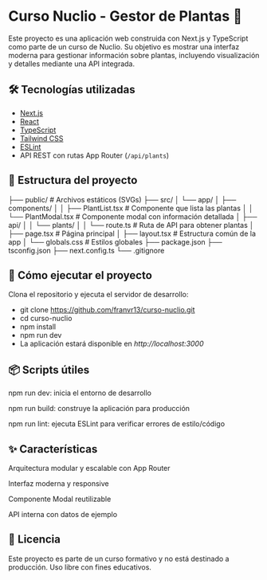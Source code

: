 # Curso Nuclio - Gestor de Plantas 🌿

Este proyecto es una aplicación web construida con Next.js y TypeScript como parte de un curso de Nuclio. Su objetivo es mostrar una interfaz moderna para gestionar información sobre plantas, incluyendo visualización y detalles mediante una API integrada.

## 🛠 Tecnologías utilizadas

- [Next.js](https://nextjs.org/)
- [React](https://react.dev/)
- [TypeScript](https://www.typescriptlang.org/)
- [Tailwind CSS](https://tailwindcss.com/)
- [ESLint](https://eslint.org/)
- API REST con rutas App Router (`/api/plants`)

## 📁 Estructura del proyecto

├── public/ # Archivos estáticos (SVGs)
├── src/
│ └── app/
│ ├── components/
│ │ ├── PlantList.tsx # Componente que lista las plantas
│ │ └── PlantModal.tsx # Componente modal con información detallada
│ ├── api/
│ │ └── plants/
│ │ └── route.ts # Ruta de API para obtener plantas
│ ├── page.tsx # Página principal
│ ├── layout.tsx # Estructura común de la app
│ └── globals.css # Estilos globales
├── package.json
├── tsconfig.json
├── next.config.ts
└── .gitignore

## 🚀 Cómo ejecutar el proyecto

Clona el repositorio y ejecuta el servidor de desarrollo:

- git clone https://github.com/franvr13/curso-nuclio.git
- cd curso-nuclio
- npm install
- npm run dev
- La aplicación estará disponible en *http://localhost:3000*

## 📦 Scripts útiles
npm run dev: inicia el entorno de desarrollo

npm run build: construye la aplicación para producción

npm run lint: ejecuta ESLint para verificar errores de estilo/código

## ✨ Características
Arquitectura modular y escalable con App Router

Interfaz moderna y responsive

Componente Modal reutilizable

API interna con datos de ejemplo

## 📄 Licencia
Este proyecto es parte de un curso formativo y no está destinado a producción. Uso libre con fines educativos.
